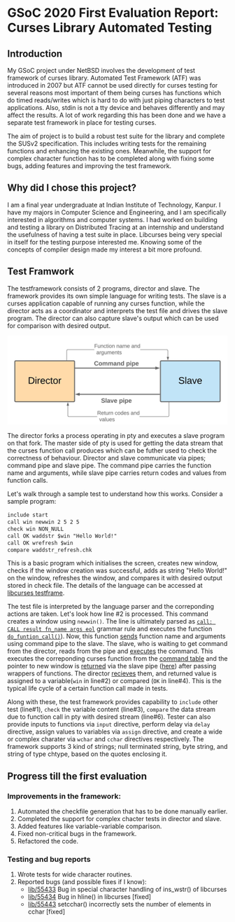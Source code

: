 
# GSoC 2020 First Evaluation Report: Curses Library Automated Testing

## Introduction

My GSoC project under NetBSD involves the development of test framework of curses library. Automated Test Framework (ATF) was introduced in 2007 but ATF cannot be used directly for curses testing for several reasons most important of them being curses has functions which do timed reads/writes which is hard to do with just piping characters to test applications. Also, stdin is not a tty device and behaves differently and may affect the results. A lot of work regarding this has been done and we have a separate test framework in place for testing curses.
  
The aim of project is to build a robust test suite for the library and complete the SUSv2 specification. This includes writing tests for the remaining functions and enhancing the existing ones. Meanwhile, the support for complex character function has to be completed along with fixing some bugs, adding features and improving the test framework.

## Why did I chose this project?

I am a final year undergraduate at Indian Institute of Technology, Kanpur. I have my majors in Computer Science and Engineering, and I am specifically interested in algorithms and computer systems. I had worked on building and testing a library on Distributed Tracing at an internship and understand the usefulness of having a test suite in place. Libcurses being very special in itself for the testing purpose interested me. Knowing some of the concepts of compiler design made my interest a bit more profound.

## Test Framwork  

The testframework consists of 2 programs, director and slave. The framework provides its own simple language for writing tests. The slave is a curses application capable of running any curses function, while the director acts as a coordinator and interprets the test file and drives the slave program. The director can also capture slave's output which can be used for comparison with desired output.

![slave-director model](https://raw.githubusercontent.com/NamanJain8/curses/master/reports/director-slave.jpeg  "Slave-Director model" )

The director forks a process operating in pty and executes a slave program on that fork. The master side of pty is used for getting the data stream that the curses function call produces which can be futher used to check the correctness of behaviour. Director and slave communicate via pipes; command pipe and slave pipe. The command pipe carries the function name and arguments, while slave pipe carries return codes and values from function calls.

Let's walk through a sample test to understand how this works. Consider a sample program:
```
include start
call win newwin 2 5 2 5
check win NON_NULL
call OK waddstr $win "Hello World!"
call OK wrefresh $win
compare waddstr_refresh.chk
```
This is a basic program which initialises the screen, creates new window, checks if the window creation was successful, adds as string "Hello World!" on the window, refreshes the window, and compares it with desired output stored in check file. The details of the language can be accessed at [libcurses testframe](https://github.com/NetBSD/src/blob/trunk/tests/lib/libcurses/testframe.txt).

The test file is interpreted by the language parser and the correponding actions are taken. Let's look how line #2 is processed. This command creates a window using `newwin()`. The line is ultimately parsed as [`call: CALL result fn_name args eol`](https://github.com/NetBSD/src/blob/1d30657e76c9400c15eb4e4cfcdff2fea6c65a5a/tests/lib/libcurses/director/testlang_parse.y#L237) grammar rule and executes the function [`do_funtion_call()`](https://github.com/NetBSD/src/blob/1d30657e76c9400c15eb4e4cfcdff2fea6c65a5a/tests/lib/libcurses/director/testlang_parse.y#L1035)). Now, this function [sends](https://github.com/NetBSD/src/blob/1d30657e76c9400c15eb4e4cfcdff2fea6c65a5a/tests/lib/libcurses/director/testlang_parse.y#L1048) function name and arguments using command pipe to the slave. The slave, who is waiting to get command from the director, reads from the pipe and [executes](https://github.com/NetBSD/src/blob/1d30657e76c9400c15eb4e4cfcdff2fea6c65a5a/tests/lib/libcurses/slave/slave.c#L144) the command. This executes the correponding curses function from the [command table](https://github.com/NetBSD/src/blob/1d30657e76c9400c15eb4e4cfcdff2fea6c65a5a/tests/lib/libcurses/slave/command_table.h#L40) and the pointer to new window is [returned](https://github.com/NetBSD/src/blob/1d30657e76c9400c15eb4e4cfcdff2fea6c65a5a/tests/lib/libcurses/slave/curses_commands.c#L3582) via the slave pipe ([here](https://github.com/NetBSD/src/blob/1d30657e76c9400c15eb4e4cfcdff2fea6c65a5a/tests/lib/libcurses/slave/commands.c#L167)) after passing wrappers of functions. The director [recieves](https://github.com/NetBSD/src/blob/1d30657e76c9400c15eb4e4cfcdff2fea6c65a5a/tests/lib/libcurses/director/testlang_parse.y#L1140) them, and returned value is assigned to a variable(`win` in line#2) or compared (`OK` in line#4). This is the typical life cycle of a certain function call made in tests.

Along with these, the test framework provides capability to `include` other test (line#1), `check` the variable content (line#3), `compare` the data stream due to function call in pty with desired stream (line#6). Tester can also provide inputs to functions via `input` directive, perform delay via `delay` directive, assign values to variables via `assign` directive, and create a wide or complex charater via `wchar` and `cchar` directives respectively. The framework supports 3 kind of strings; null terminated string, byte string, and string of type chtype, based on the quotes enclosing it. 

## Progress till the first evaluation
  
### Improvements in the framework:
1. Automated the checkfile generation that has to be done manually earlier.
2. Completed the support for complex chacter tests in director and slave.
3. Added features like variable-variable comparison.
4. Fixed non-critical bugs in the framework. 
5.  Refactored the code.

### Testing and bug reports
1. Wrote tests for wide character routines.
2. Reported bugs (and possible fixes if I know):
	-  [lib/55433](https://gnats.netbsd.org/cgi-bin/query-pr-single.pl?number=55433) Bug in special character handling of ins_wstr() of libcurses
	- [lib/55434](https://gnats.netbsd.org/cgi-bin/query-pr-single.pl?number=55434) Bug in hline() in libcurses [fixed]
	- [lib/55443](https://gnats.netbsd.org/cgi-bin/query-pr-single.pl?number=55443) setcchar() incorrectly sets the number of elements in cchar [fixed]